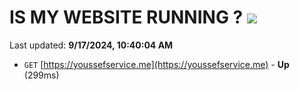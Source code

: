 # IS MY WEBSITE RUNNING ? [![](https://img.shields.io/static/v1?label=Sponsor&message=%E2%9D%A4&logo=GitHub&color=%23fe8e86)](https://github.com/sponsors/Youssef-Lehmam)

Last updated: **9/17/2024, 10:40:04 AM**

- `GET` [https://youssefservice.me](https://youssefservice.me) - **Up** (299ms)
